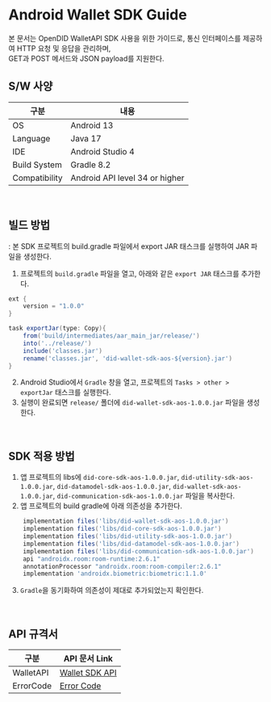 # Android Wallet SDK Guide
본 문서는 OpenDID WalletAPI SDK 사용을 위한 가이드로,
통신 인터페이스를 제공하여 HTTP 요청 및 응답을 관리하며,<br> 
GET과 POST 메서드와 JSON payload를 지원한다.


## S/W 사양
| 구분 | 내용                |
|------|----------------------------|
| OS  | Android 13|
| Language  | Java 17|
| IDE  | Android Studio 4|
| Build System  | Gradle 8.2 |
| Compatibility | Android API level 34 or higher  |

<br>

## 빌드 방법
: 본 SDK 프로젝트의 build.gradle 파일에서 export JAR 태스크를 실행하여 JAR 파일을 생성한다.
1. 프로젝트의 `build.gradle` 파일을 열고, 아래와 같은 `export JAR` 태스크를 추가한다.
```groovy
ext {
    version = "1.0.0"
}

task exportJar(type: Copy){
    from('build/intermediates/aar_main_jar/release/')
    into('../release/')
    include('classes.jar')
    rename('classes.jar', 'did-wallet-sdk-aos-${version}.jar')
}
```
2. Android Studio에서 `Gradle` 창을 열고, 프로젝트의 `Tasks > other > exportJar` 태스크를 실행한다.
3. 실행이 완료되면 `release/` 폴더에 `did-wallet-sdk-aos-1.0.0.jar` 파일을 생성한다.

<br>

## SDK 적용 방법
1. 앱 프로젝트의 libs에 `did-core-sdk-aos-1.0.0.jar`, `did-utility-sdk-aos-1.0.0.jar`, `did-datamodel-sdk-aos-1.0.0.jar`, `did-wallet-sdk-aos-1.0.0.jar`, `did-communication-sdk-aos-1.0.0.jar` 파일을 복사한다.
2. 앱 프로젝트의 build gradle에 아래 의존성을 추가한다.

```groovy
    implementation files('libs/did-wallet-sdk-aos-1.0.0.jar')
    implementation files('libs/did-core-sdk-aos-1.0.0.jar')
    implementation files('libs/did-utility-sdk-aos-1.0.0.jar')
    implementation files('libs/did-datamodel-sdk-aos-1.0.0.jar')
    implementation files('libs/did-communication-sdk-aos-1.0.0.jar')
    api "androidx.room:room-runtime:2.6.1"
    annotationProcessor "androidx.room:room-compiler:2.6.1"
    implementation 'androidx.biometric:biometric:1.1.0'
```
3. `Gradle`을 동기화하여 의존성이 제대로 추가되었는지 확인한다.

<br>

## API 규격서
| 구분 | API 문서 Link |
|------|----------------------------|
| WalletAPI  | [Wallet SDK API](../../../docs/api/did-wallet-sdk-aos/WalletAPI_ko.md) |
| ErrorCode      | [Error Code](../../../docs/api/did-wallet-sdk-aos/WalletError.md) |